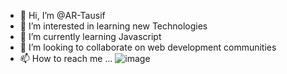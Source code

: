 - 👋 Hi, I’m @AR-Tausif
- 👀 I’m interested in learning new Technologies
- 🌱 I’m currently learning Javascript
- 💞️ I’m looking to collaborate on web development communities
- 📫 How to reach me ...
![image](https://user-images.githubusercontent.com/120933222/215836941-86916eb9-fc4a-4289-ab8c-d00b56a50426.png)

<!---
AR-Tausif/AR-Tausif is a ✨ special ✨ repository because its `README.md` (this file) appears on your GitHub profile.
You can click the Preview link to take a look at your changes.
--->
